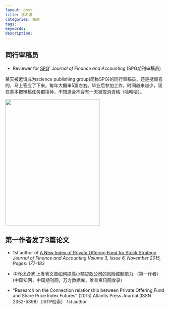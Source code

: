 ```yaml
---
layout: post
title: 学术渣
categories: 橱窗
tags:
keywords:
description:
---
```

## 同行审稿员

-  Reviewer for [SPG](http://www.sciencepublishinggroup.com/)' *Journal of Finance and Accounting*
(SPG期刊审稿员)

某天被邀请成为science publishing group(简称SPG)的同行审稿员，还是挺惊喜的，马上答应了下来。每年大概审5篇左右。毕业后参加工作，时间越来越少，现在基本把审稿任务都拒掉，不知道会不会有一天被取消资格（哈哈哈）。

  <img width="300" height="400" src="http://i.imgur.com/0yp285G.jpg">

## 第一作者发了3篇论文

- 1st author of [A New Index of Private Offering Fund for Stock Strategy](
http://article.sciencepublishinggroup.com/html/10.11648.j.jfa.20150306.12.html#paper-keywords)
*Journal of Finance and Accounting
Volume 3, Issue 6, November 2015, Pages: 177-183*


- *中外企业家* 上发表文章[如何提高小额贷款公司的风险控制能力](http://www.cnki.net/KCMS/detail/detail.aspx?QueryID=6&CurRec=1&recid=&filename=ZWQY201430051&dbname=CJFDLAST2015&dbcode=CJFQ&pr=&urlid=&yx=&uid=WEEvREcwSlJHSldSdnQ1YWloVytWUUFXNXMwSnYzeDdLUFNXMnU1ZXlJa1pqTW5la093SEwwTlNFV0dNeXFQRE13PT0=$9A4hF_YAuvQ5obgVAq)
（第一作者）(中国知网，中国期刊网，万方数据库，维普资讯网收录)

- “Research on the Connection relationship between Private Offering Fund and Share Price Index Futures” (2015) Atlantis Press Journal (ISSN 2352-5398)（ISTP检索）
1st author
